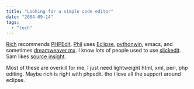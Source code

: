 ```yaml
---
title: "Looking for a simple code editor"
date: "2004-09-14"
tags: 
  - "tech"
---
```


[Rich](http://www.tongfamily.com) recommends [PHPEdit](http://www.waterproof.fr/). [Phil](http://philbogle.blogspot.com/) uses [Eclipse](http://www.eclipse.org/), [pythonwin](http://www.python.org/windows/pythonwin/), emacs, and sometimes [dreamweaver mx](http://http://www.macromedia.com/software/dreamweaver/). I know lots of people used to use [slickedit](http://www.slickedit.com/). Sam likes [source insight](http://www.sourceinsight.com/index.html).

Most of these are overkill for me, I just need lightweight html, xml, perl, php editing. Maybe rich is right with phpedit. tho i love all the support around eclipse.
